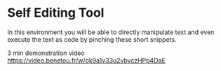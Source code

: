 # Self Editing Tool

In this environment you will be able to directly manipulate text and even execute the text as code by pinching these short snippets.

3 min demonstration video https://video.benetou.fr/w/ok9a1v33u2vbvczHPp4DaE
